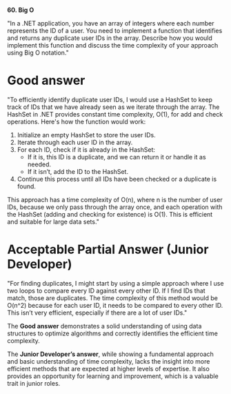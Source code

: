 **60. Big O**

"In a .NET application, you have an array of integers where each number represents the ID of a user. You need to implement a function that identifies and returns any duplicate user IDs in the array. Describe how you would implement this function and discuss the time complexity of your approach using Big O notation."

# Good answer

"To efficiently identify duplicate user IDs, I would use a HashSet to keep track of IDs that we have already seen as we iterate through the array. The HashSet in .NET provides constant time complexity, O(1), for add and check operations. Here's how the function would work:
1.	Initialize an empty HashSet to store the user IDs.
2.	Iterate through each user ID in the array.
3.	For each ID, check if it is already in the HashSet:
    - If it is, this ID is a duplicate, and we can return it or handle it as needed.
    - If it isn’t, add the ID to the HashSet.
4.	Continue this process until all IDs have been checked or a duplicate is found.

This approach has a time complexity of O(n), where n is the number of user IDs, because we only pass through the array once, and each operation with the HashSet (adding and checking for existence) is O(1). This is efficient and suitable for large data sets."

# Acceptable Partial Answer (Junior Developer)

"For finding duplicates, I might start by using a simple approach where I use two loops to compare every ID against every other ID. If I find IDs that match, those are duplicates. The time complexity of this method would be O(n^2) because for each user ID, it needs to be compared to every other ID. This isn’t very efficient, especially if there are a lot of user IDs."

The **Good answer** demonstrates a solid understanding of using data structures to optimize algorithms and correctly identifies the efficient time complexity. 

The **Junior Developer’s answer**, while showing a fundamental approach and basic understanding of time complexity, lacks the insight into more efficient methods that are expected at higher levels of expertise. It also provides an opportunity for learning and improvement, which is a valuable trait in junior roles.
